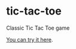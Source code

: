 # tic-tac-toe

Classic Tic Tac Toe game

[You can try it here](https://staog.github.io/tic-tac-toe/).
